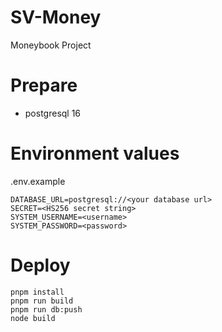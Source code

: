 # SV-Money

Moneybook Project

# Prepare

* postgresql 16

# Environment values

.env.example
```
DATABASE_URL=postgresql://<your database url>
SECRET=<HS256 secret string>
SYSTEM_USERNAME=<username>
SYSTEM_PASSWORD=<password>
```

# Deploy

```shell
pnpm install
pnpm run build
pnpm run db:push
node build
```